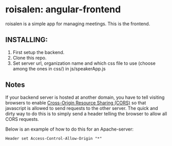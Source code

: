 roisalen: angular-frontend
========

roisalen is a simple app for managing meetings. This is the frontend.

## INSTALLING:
1. First setup the backend.
2. Clone this repo.
3. Set server url, organization name and which css file to use (choose among the ones in css/) in js/speakerApp.js

## Notes

If your backend server is hosted at another domain, you have to tell visiting
browsers to enable [Cross-Origin Resource Sharing (CORS)][cors] so that
javascript is allowed to send requests to the other server. The quick and dirty
way to do this is to simply send a header telling the browser to allow all CORS
requests.

[cors]: http://en.wikipedia.org/wiki/Cross-origin_resource_sharing

Below is an example of how to do this for an Apache-server:


```htaccess
Header set Access-Control-Allow-Origin "*"
```
